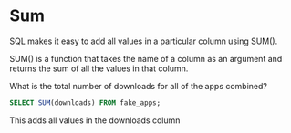 # Sum

SQL makes it easy to add all values in a particular column using SUM().

SUM() is a function that takes the name of a column as an argument and returns the sum of all the values in that column.

What is the total number of downloads for all of the apps combined?

```sql
SELECT SUM(downloads) FROM fake_apps;
```

This adds all values in the downloads column